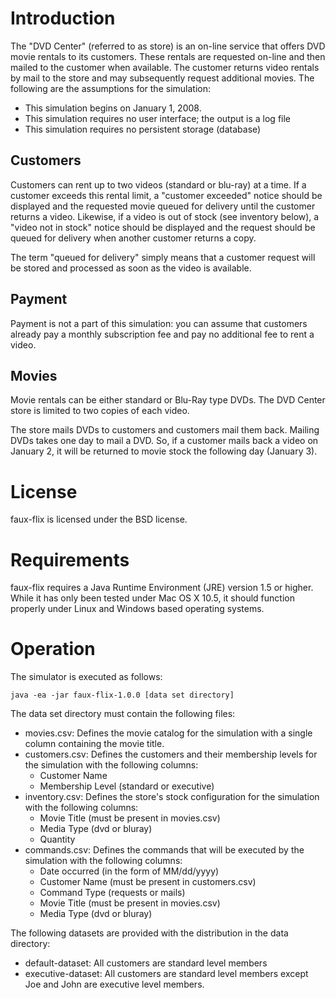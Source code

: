 # Introduction 

The "DVD Center" (referred to as store) is an on-line service that offers DVD 
movie rentals to its customers.  These rentals are requested on-line and then 
mailed to the customer when available.  The customer returns video rentals by 
mail to the store and may subsequently request additional movies.  The following
are the assumptions for the simulation:

   * This simulation begins on January 1, 2008. 
   * This simulation requires no user interface; the output is a log file 
   * This simulation requires no persistent storage (database)
   
## Customers

Customers can rent up to two videos (standard or blu-ray) at a time.  If a 
customer exceeds this rental limit, a "customer exceeded" notice should be 
displayed and the requested movie queued for delivery until the customer 
returns a video. Likewise, if a video is out of stock (see inventory below), a 
"video not in stock" notice should be displayed and the request should be 
queued for delivery when another customer returns a copy.  

The term "queued for delivery" simply means that a customer request will be 
stored and processed as soon as the video is available.  

## Payment

Payment is not a part of this simulation: you can assume that customers already pay a 
monthly subscription fee and pay no additional fee to rent a video. 

## Movies

Movie rentals can be either standard or Blu-Ray type DVDs. The DVD Center store is limited 
to two copies of each video. 

The store mails DVDs to customers and customers mail them back.  Mailing DVDs takes one 
day to mail a DVD.  So, if a customer mails back a video on January 2, it will be returned to 
movie stock the following day (January 3). 

# License

faux-flix is licensed under the BSD license.

# Requirements

faux-flix requires a Java Runtime Environment (JRE) version 1.5 or higher.  While it has only 
been tested under Mac OS X 10.5, it should function properly under Linux and Windows based
operating systems.

# Operation

The simulator is executed as follows:

	java -ea -jar faux-flix-1.0.0 [data set directory]

The data set directory must contain the following files:

   * movies.csv: Defines the movie catalog for the simulation with a single column containing the movie title.
   * customers.csv: Defines the customers and their membership levels for the simulation with the following columns:
      - Customer Name
      - Membership Level (standard or executive)
   * inventory.csv: Defines the store's stock configuration for the simulation with the following columns:
      - Movie Title (must be present in movies.csv)
      - Media Type (dvd or bluray)
	  - Quantity
   * commands.csv: Defines the commands that will be executed by the simulation with the following columns:
      - Date occurred (in the form of MM/dd/yyyy)
      - Customer Name (must be present in customers.csv)
      - Command Type (requests or mails)
      - Movie Title (must be present in movies.csv)
      - Media Type (dvd or bluray)

The following datasets are provided with the distribution in the data directory:

   * default-dataset: All customers are standard level members
   * executive-dataset: All customers are standard level members except Joe and John are executive level members.